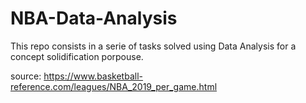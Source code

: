 # NBA-Data-Analysis

This repo consists in a serie of tasks solved using Data Analysis for a concept solidification porpouse.

source: https://www.basketball-reference.com/leagues/NBA_2019_per_game.html
